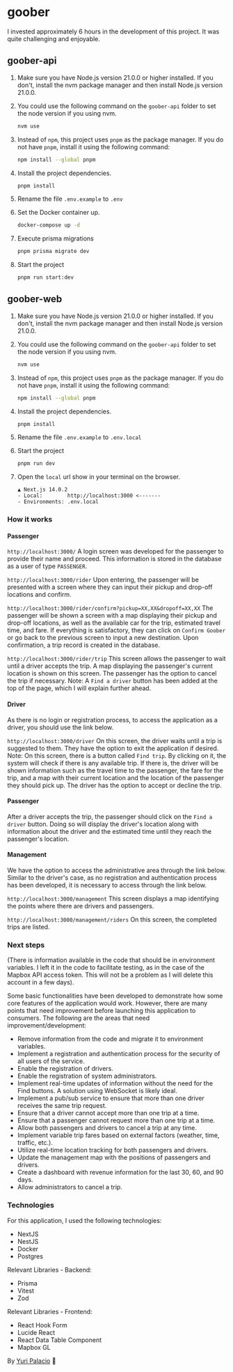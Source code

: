 # goober
I invested approximately 6 hours in the development of this project. It was quite challenging and enjoyable.

## goober-api
1. Make sure you have Node.js version 21.0.0 or higher installed. If you don't, install the nvm package manager and then install Node.js version 21.0.0.

2. You could use the following command on the `goober-api` folder to set the node version if you using nvm.
    ```bash
    nvm use
    ```
3. Instead of `npm`, this project uses `pnpm` as the package manager. If you do not have `pnpm`, install it using the following command:
    ```bash
    npm install --global pnpm
    ```
4. Install the project dependencies.
    ```bash
    pnpm install
    ```
5. Rename the file `.env.example` to `.env`
6. Set the Docker container up.
    ```bash
    docker-compose up -d
    ```
7. Execute prisma migrations
    ```bash
    pnpm prisma migrate dev
    ```
8. Start the project
    ```bash
    pnpm run start:dev
    ```

## goober-web
1. Make sure you have Node.js version 21.0.0 or higher installed. If you don't, install the nvm package manager and then install Node.js version 21.0.0.

2. You could use the following command on the `goober-api` folder to set the node version if you using nvm.
    ```bash
    nvm use
    ```
3. Instead of `npm`, this project uses `pnpm` as the package manager. If you do not have `pnpm`, install it using the following command:
    ```bash
    npm install --global pnpm
    ```
4. Install the project dependencies.
    ```bash
    pnpm install
    ```
5. Rename the file `.env.example` to `.env.local`
6. Start the project
    ```bash
    pnpm run dev
    ```
7. Open the `local` url show in your terminal on the browser.
    ```base
    ▲ Next.js 14.0.2
    - Local:        http://localhost:3000 <-------
    - Environments: .env.local
    ```

### How it works

#### Passenger
`http://localhost:3000/`
A login screen was developed for the passenger to provide their name and proceed. This information is stored in the database as a user of type `PASSENGER`.

`http://localhost:3000/rider`
Upon entering, the passenger will be presented with a screen where they can input their pickup and drop-off locations and confirm.

`http://localhost:3000/rider/confirm?pickup=XX,XX&dropoff=XX,XX`
The passenger will be shown a screen with a map displaying their pickup and drop-off locations, as well as the available car for the trip, estimated travel time, and fare. If everything is satisfactory, they can click on `Confirm Goober` or go back to the previous screen to input a new destination. Upon confirmation, a trip record is created in the database.

`http://localhost:3000/rider/trip`
This screen allows the passenger to wait until a driver accepts the trip. A map displaying the passenger's current location is shown on this screen. The passenger has the option to cancel the trip if necessary.
Note: A `Find a driver` button has been added at the top of the page, which I will explain further ahead.

#### Driver
As there is no login or registration process, to access the application as a driver, you should use the link below.

`http://localhost:3000/driver`
On this screen, the driver waits until a trip is suggested to them. They have the option to exit the application if desired.
Note: On this screen, there is a button called `Find trip`. By clicking on it, the system will check if there is any available trip. If there is, the driver will be shown information such as the travel time to the passenger, the fare for the trip, and a map with their current location and the location of the passenger they should pick up. The driver has the option to accept or decline the trip.

#### Passenger
After a driver accepts the trip, the passenger should click on the `Find a driver` button.
Doing so will display the driver's location along with information about the driver and the estimated time until they reach the passenger's location.

#### Management
We have the option to access the administrative area through the link below. Similar to the driver's case, as no registration and authentication process has been developed, it is necessary to access through the link below.

`http://localhost:3000/management`
This screen displays a map identifying the points where there are drivers and passengers.

`http://localhost:3000/management/riders`
On this screen, the completed trips are listed.

### Next steps
(There is information available in the code that should be in environment variables. I left it in the code to facilitate testing, as in the case of the Mapbox API access token. This will not be a problem as I will delete this account in a few days).

Some basic functionalities have been developed to demonstrate how some core features of the application would work. However, there are many points that need improvement before launching this application to consumers.
The following are the areas that need improvement/development:
- Remove information from the code and migrate it to environment variables.
- Implement a registration and authentication process for the security of all users of the service.
- Enable the registration of drivers.
- Enable the registration of system administrators.
- Implement real-time updates of information without the need for the Find buttons. A solution using WebSocket is likely ideal.
- Implement a pub/sub service to ensure that more than one driver receives the same trip request.
- Ensure that a driver cannot accept more than one trip at a time.
- Ensure that a passenger cannot request more than one trip at a time.
- Allow both passengers and drivers to cancel a trip at any time.
- Implement variable trip fares based on external factors (weather, time, traffic, etc.).
- Utilize real-time location tracking for both passengers and drivers.
- Update the management map with the positions of passengers and drivers.
- Create a dashboard with revenue information for the last 30, 60, and 90 days.
- Allow administrators to cancel a trip.

### Technologies
For this application, I used the following technologies:
- NextJS
- NestJS
- Docker
- Postgres

Relevant Libraries - Backend:
- Prisma
- Vitest
- Zod

Relevant Libraries - Frontend:
- React Hook Form
- Lucide React
- React Data Table Component
- Mapbox GL

By [Yuri Palacio](https://www.linkedin.com/in/yuri-palacio/) :wave:
